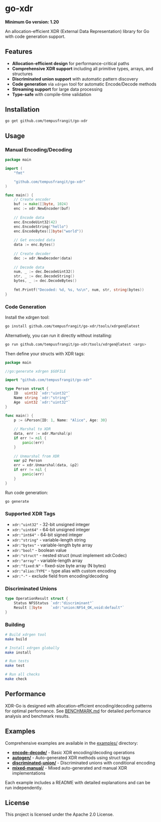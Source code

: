 # go-xdr

**Minimum Go version: 1.20**

An allocation-efficient XDR (External Data Representation) library for Go with code generation support.

## Features

- **Allocation-efficient design** for performance-critical paths
- **Comprehensive XDR support** including all primitive types, arrays, and structures
- **Discriminated union support** with automatic pattern discovery
- **Code generation** via `xdrgen` tool for automatic Encode/Decode methods
- **Streaming support** for large data processing
- **Type-safe** with compile-time validation

## Installation

```bash
go get github.com/tempusfrangit/go-xdr
```

## Usage

### Manual Encoding/Decoding

```go
package main

import (
    "fmt"

    "github.com/tempusfrangit/go-xdr"
)

func main() {
    // Create encoder
    buf := make([]byte, 1024)
    enc := xdr.NewEncoder(buf)
    
    // Encode data
    enc.EncodeUint32(42)
    enc.EncodeString("hello")
    enc.EncodeBytes([]byte("world"))
    
    // Get encoded data
    data := enc.Bytes()
    
    // Create decoder
    dec := xdr.NewDecoder(data)
    
    // Decode data
    num, _ := dec.DecodeUint32()
    str, _ := dec.DecodeString()
    bytes, _ := dec.DecodeBytes()
    
    fmt.Printf("Decoded: %d, %s, %s\n", num, str, string(bytes))
}
```

### Code Generation

Install the xdrgen tool:

```bash
go install github.com/tempusfrangit/go-xdr/tools/xdrgen@latest
```

Alternatively, you can run it directly without installing:

```bash
go run github.com/tempusfrangit/go-xdr/tools/xdrgen@latest <args>
```

Then define your structs with XDR tags:

```go
package main

//go:generate xdrgen $GOFILE

import "github.com/tempusfrangit/go-xdr"

type Person struct {
    ID   uint32 `xdr:"uint32"`
    Name string `xdr:"string"`
    Age  uint32 `xdr:"uint32"`
}

func main() {
    p := &Person{ID: 1, Name: "Alice", Age: 30}
    
    // Marshal to XDR
    data, err := xdr.Marshal(p)
    if err != nil {
        panic(err)
    }
    
    // Unmarshal from XDR
    var p2 Person
    err = xdr.Unmarshal(data, &p2)
    if err != nil {
        panic(err)
    }
}
```

Run code generation:

```bash
go generate
```

### Supported XDR Tags

- `xdr:"uint32"` - 32-bit unsigned integer
- `xdr:"uint64"` - 64-bit unsigned integer
- `xdr:"int64"` - 64-bit signed integer
- `xdr:"string"` - variable-length string
- `xdr:"bytes"` - variable-length byte array
- `xdr:"bool"` - boolean value
- `xdr:"struct"` - nested struct (must implement xdr.Codec)
- `xdr:"array"` - variable-length array
- `xdr:"fixed:N"` - fixed-size byte array (N bytes)
- `xdr:"alias:TYPE"` - type alias with custom encoding
- `xdr:"-"` - exclude field from encoding/decoding

### Discriminated Unions

```go
type OperationResult struct {
    Status NFSStatus `xdr:"discriminant"`
    Result []byte    `xdr:"union:NFS4_OK,void:default"`
}
```

### Building

```bash
# Build xdrgen tool
make build

# Install xdrgen globally
make install

# Run tests
make test

# Run all checks
make check
```

## Performance

XDR-Go is designed with allocation-efficient encoding/decoding patterns for optimal performance. See [BENCHMARK.md](BENCHMARK.md) for detailed performance analysis and benchmark results.

## Examples

Comprehensive examples are available in the [examples/](examples/) directory:

- **[encode-decode/](examples/encode-decode/)** - Basic XDR encoding/decoding operations
- **[autogen/](examples/autogen/)** - Auto-generated XDR methods using struct tags
- **[discriminated-union/](examples/discriminated-union/)** - Discriminated unions with conditional encoding
- **[mixed-manual/](examples/mixed-manual/)** - Mixed auto-generated and manual XDR implementations

Each example includes a README with detailed explanations and can be run independently.

## License

This project is licensed under the Apache 2.0 License.